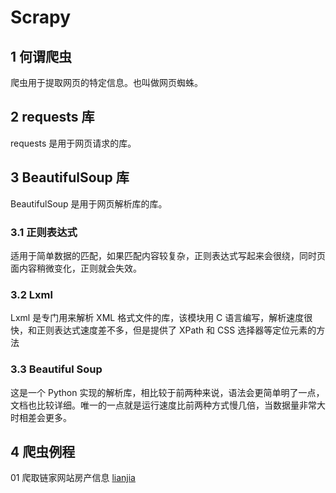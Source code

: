 # Scrapy

## 1 何谓爬虫

爬虫用于提取网页的特定信息。也叫做网页蜘蛛。

## 2 requests 库

requests 是用于网页请求的库。

## 3 BeautifulSoup 库

BeautifulSoup 是用于网页解析库的库。

### 3.1 正则表达式

适用于简单数据的匹配，如果匹配内容较复杂，正则表达式写起来会很绕，同时页面内容稍微变化，正则就会失效。

### 3.2 Lxml

Lxml 是专门用来解析 XML 格式文件的库，该模块用 C 语言编写，解析速度很快，和正则表达式速度差不多，但是提供了 XPath 和 CSS 选择器等定位元素的方法

### 3.3 Beautiful Soup

这是一个 Python 实现的解析库，相比较于前两种来说，语法会更简单明了一点，文档也比较详细。唯一的一点就是运行速度比前两种方式慢几倍，当数据量非常大时相差会更多。

## 4 爬虫例程

01 爬取链家网站房产信息 [lianjia](https://github.com/shugangwang/Scrapy/blob/master/01lianjia)